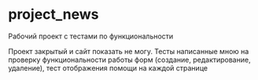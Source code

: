 # project_news
Рабочий проект с тестами по функциональности

Проект закрытый и сайт показать не могу.
Тесты написанные мною на проверку функциональности работы форм (создание, редактирование, удаление), тест отображения помощи на каждой странице
